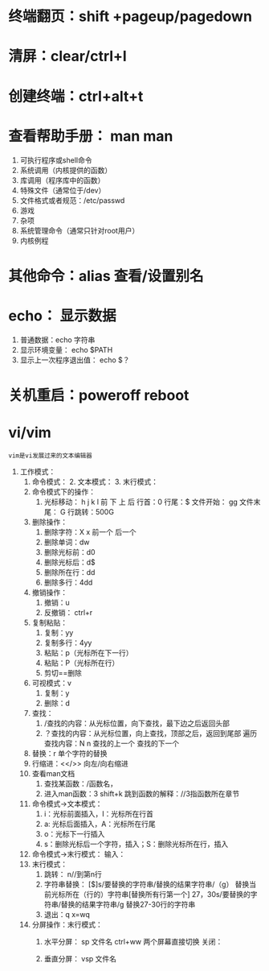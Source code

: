 # 终端翻页：shift +pageup/pagedown
# 清屏：clear/ctrl+l
# 创建终端：ctrl+alt+t
# 查看帮助手册： man man
1. 可执行程序或shell命令
2. 系统调用（内核提供的函数）
3. 库调用（程序库中的函数）
4. 特殊文件（通常位于/dev）
5. 文件格式或者规范：/etc/passwd
6. 游戏
7. 杂项
8. 系统管理命令（通常只针对root用户）
9. 内核例程
# 其他命令：alias 查看/设置别名
# echo： 显示数据
1. 普通数据：echo 字符串
2. 显示环境变量： echo $PATH
3. 显示上一次程序退出值： echo $？
# 关机重启：poweroff reboot

# vi/vim
    vim是vi发展过来的文本编辑器
1. 工作模式：
    1. 命令模式：
        2. 文本模式：
        3. 末行模式：
    2. 命令模式下的操作：
        1. 光标移动：
        h  j  k  l
        前 下 上 后
        行首：0
        行尾：$
        文件开始：  gg
        文件末尾： G
        行跳转：500G
    3. 删除操作：
        1. 删除字符：X x 前一个 后一个
        2. 删除单词：dw
        3. 删除光标前：d0
        4. 删除光标后：d$
        5. 删除所在行：dd
        6. 删除多行：4dd
    4. 撤销操作：
        1. 撤销：u
        2. 反撤销： ctrl+r
    5. 复制粘贴：
        1. 复制：yy
        2. 复制多行：4yy
        3. 粘贴：p（光标所在下一行）
        4. 粘贴：P（光标所在行）
        5. 剪切==删除
    6. 可视模式：v
        1. 复制：y
        2. 删除：d
    7. 查找：
        1. /查找的内容：从光标位置，向下查找，最下边之后返回头部
        2. ？查找的内容：从光标位置，向上查找，顶部之后，返回到尾部
        遍历查找内容：N n 查找的上一个 查找的下一个
    8. 替换：r 单个字符的替换
    9. 行缩进：<</>> 向左/向右缩进
    10. 查看man文档
        1. 查找某函数：/函数名，
        2. 进入man函数：3 shift+k 跳到函数的解释：//3指函数所在章节
    11. 命令模式->文本模式：
        1. i：光标前面插入，I：光标所在行首
        2. a: 光标后面插入，A：光标所在行尾
        3. o：光标下一行插入
        4. s：删除光标后一个字符，插入；S：删除光标所在行，插入
    12. 命令模式->末行模式：   输入：
    13. 末行模式：
        1. 跳转： n//到第n行
        2. 字符串替换： [$]s/要替换的字符串/替换的结果字符串/（g） 替换当前光标所在（行的）字符串[替换所有行第一个]
                    27，30s/要替换的字符串/替换的结果字符串/g 替换27-30行的字符串
        3. 退出：q x=wq
    14. 分屏操作：末行模式：
        1. 水平分屏：
            sp 文件名
            ctrl+ww 两个屏幕直接切换
            关闭：
        
        2. 垂直分屏：
            vsp 文件名
